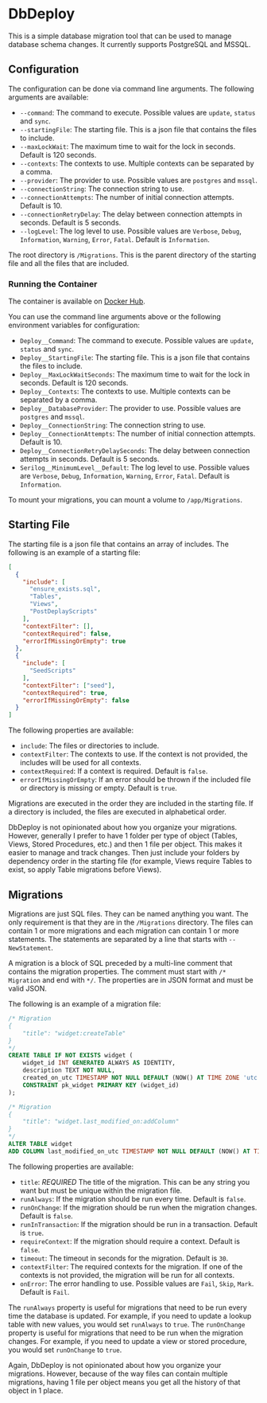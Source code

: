 # DbDeploy

This is a simple database migration tool that can be used to manage database schema changes.
It currently supports PostgreSQL and MSSQL.

## Configuration

The configuration can be done via command line arguments. The following arguments are available:

- `--command`: The command to execute. Possible values are `update`, `status` and `sync`.
- `--startingFile`: The starting file. This is a json file that contains the files to include.
- `--maxLockWait`: The maximum time to wait for the lock in seconds. Default is 120 seconds.
- `--contexts`: The contexts to use. Multiple contexts can be separated by a comma.
- `--provider`: The provider to use. Possible values are `postgres` and `mssql`.
- `--connectionString`: The connection string to use.
- `--connectionAttempts`: The number of initial connection attempts. Default is 10.
- `--connectionRetryDelay`: The delay between connection attempts in seconds. Default is 5 seconds.
- `--logLevel`: The log level to use. Possible values are `Verbose`, `Debug`, `Information`, `Warning`, `Error`, `Fatal`. Default is `Information`.

The root directory is `/Migrations`. This is the parent directory of the starting file and all the files that are included.

### Running the Container

The container is available on [Docker Hub](https://hub.docker.com/r/abeseler/dbdeploy).

You can use the command line arguments above or the following environment variables for configuration:

- `Deploy__Command`: The command to execute. Possible values are `update`, `status` and `sync`.
- `Deploy__StartingFile`: The starting file. This is a json file that contains the files to include.
- `Deploy__MaxLockWaitSeconds`: The maximum time to wait for the lock in seconds. Default is 120 seconds.
- `Deploy__Contexts`: The contexts to use. Multiple contexts can be separated by a comma.
- `Deploy__DatabaseProvider`: The provider to use. Possible values are `postgres` and `mssql`.
- `Deploy__ConnectionString`: The connection string to use.
- `Deploy__ConnectionAttempts`: The number of initial connection attempts. Default is 10.
- `Deploy__ConnectionRetryDelaySeconds`: The delay between connection attempts in seconds. Default is 5 seconds.
- `Serilog__MinimumLevel__Default`: The log level to use. Possible values are `Verbose`, `Debug`, `Information`, `Warning`, `Error`, `Fatal`. Default is `Information`.

To mount your migrations, you can mount a volume to `/app/Migrations`.

## Starting File

The starting file is a json file that contains an array of includes. The following is an example of a starting file:
```json
[
  {
    "include": [
      "ensure_exists.sql",
      "Tables",
      "Views",
      "PostDeplayScripts"
    ],
    "contextFilter": [],
    "contextRequired": false,
    "errorIfMissingOrEmpty": true
  },
  {
    "include": [
      "SeedScripts"
    ],
    "contextFilter": ["seed"],
    "contextRequired": true,
    "errorIfMissingOrEmpty": false
  }
]
```

The following properties are available:

- `include`: The files or directories to include.
- `contextFilter`: The contexts to use. If the context is not provided, the includes will be used for all contexts.
- `contextRequired`: If a context is required. Default is `false`.
- `errorIfMissingOrEmpty`: If an error should be thrown if the included file or directory is missing or empty. Default is `true`.

Migrations are executed in the order they are included in the starting file. If a directory is included, the files are executed in alphabetical order.

DbDeploy is not opinionated about how you organize your migrations. However, generally I prefer to have 1 folder per type of object (Tables, Views, Stored Procedures, etc.) and then 1 file per object. This makes it easier to manage and track changes. Then just include your folders by dependency order in the starting file (for example, Views require Tables to exist, so apply Table migrations before Views).

## Migrations

Migrations are just SQL files. They can be named anything you want. The only requirement is that they are in the `/Migrations` directory. The files can contain 1 or more migrations and each migration can contain 1 or more statements. The statements are separated by a line that starts with `--NewStatement`.

A migration is a block of SQL preceded by a multi-line comment that contains the migration properties.
The comment must start with `/* Migration` and end with `*/`. The properties are in JSON format and must be valid JSON.

The following is an example of a migration file:
```sql
/* Migration
{
	"title": "widget:createTable"
}
*/
CREATE TABLE IF NOT EXISTS widget (
    widget_id INT GENERATED ALWAYS AS IDENTITY,
    description TEXT NOT NULL,
    created_on_utc TIMESTAMP NOT NULL DEFAULT (NOW() AT TIME ZONE 'utc')
    CONSTRAINT pk_widget PRIMARY KEY (widget_id)
);

/* Migration
{
    "title": "widget.last_modified_on:addColumn"
}
*/
ALTER TABLE widget
ADD COLUMN last_modified_on_utc TIMESTAMP NOT NULL DEFAULT (NOW() AT TIME ZONE 'utc');
```

The following properties are available:

- `title`: *REQUIRED* The title of the migration. This can be any string you want but must be unique within the migration file.
- `runAlways`: If the migration should be run every time. Default is `false`.
- `runOnChange`: If the migration should be run when the migration changes. Default is `false`.
- `runInTransaction`: If the migration should be run in a transaction. Default is `true`.
- `requireContext`: If the migration should require a context. Default is `false`.
- `timeout`: The timeout in seconds for the migration. Default is `30`.
- `contextFilter`: The required contexts for the migration. If one of the contexts is not provided, the migration will be run for all contexts.
- `onError`: The error handling to use. Possible values are `Fail`, `Skip`, `Mark`. Default is `Fail`.

The `runAlways` property is useful for migrations that need to be run every time the database is updated. For example, if you need to update a lookup table with new values, you would set `runAlways` to `true`.
The `runOnChange` property is useful for migrations that need to be run when the migration changes. For example, if you need to update a view or stored procedure, you would set `runOnChange` to `true`.

Again, DbDeploy is not opinionated about how you organize your migrations. However, because of the way files can contain multiple migrations, having 1 file per object means you get all the history of that object in 1 place.
